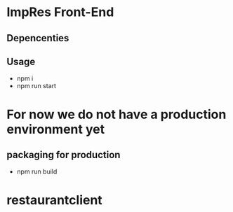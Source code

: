 # ImpRes Front-End

## Depencenties

## Usage

- npm i
- npm run start

# For now we do not have a production environment yet

## packaging for production
- npm run build

# restaurantclient
